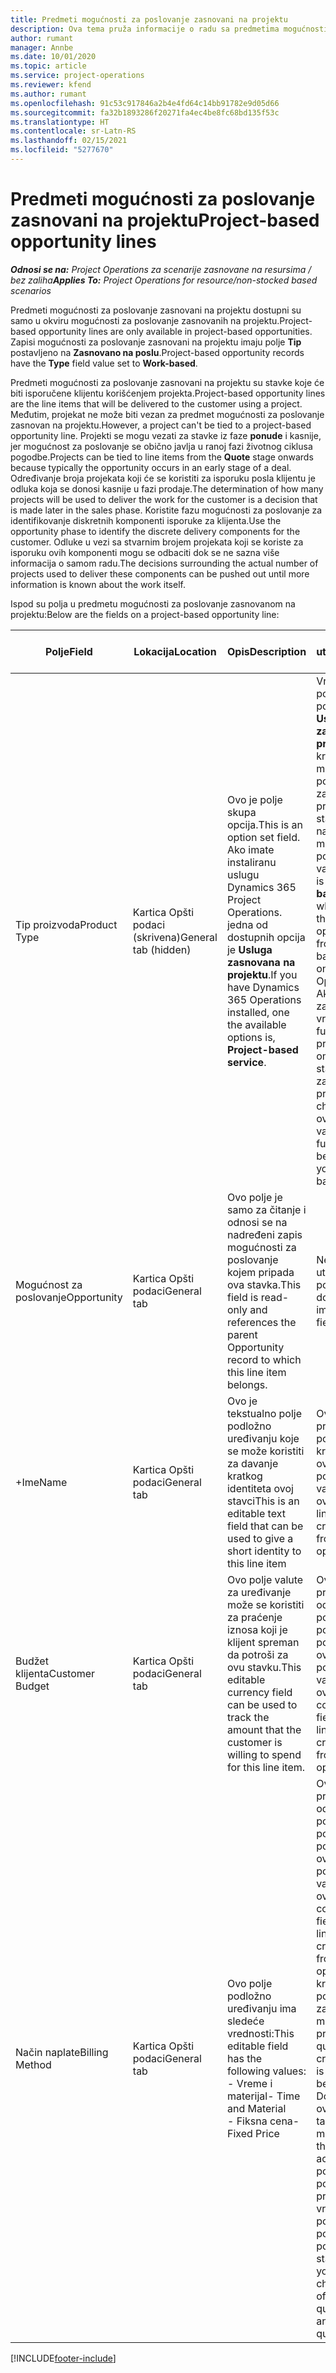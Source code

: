 ```yaml
---
title: Predmeti mogućnosti za poslovanje zasnovani na projektu
description: Ova tema pruža informacije o radu sa predmetima mogućnosti za poslovanje zasnovanim na projektu.
author: rumant
manager: Annbe
ms.date: 10/01/2020
ms.topic: article
ms.service: project-operations
ms.reviewer: kfend
ms.author: rumant
ms.openlocfilehash: 91c53c917846a2b4e4fd64c14bb91782e9d05d66
ms.sourcegitcommit: fa32b1893286f20271fa4ec4be8fc68bd135f53c
ms.translationtype: HT
ms.contentlocale: sr-Latn-RS
ms.lasthandoff: 02/15/2021
ms.locfileid: "5277670"
---
```

# <a name="project-based-opportunity-lines"></a><span data-ttu-id="2cc72-103">Predmeti mogućnosti za poslovanje zasnovani na projektu</span><span class="sxs-lookup"><span data-stu-id="2cc72-103">Project-based opportunity lines</span></span>

<span data-ttu-id="2cc72-104">_**Odnosi se na:** Project Operations za scenarije zasnovane na resursima / bez zaliha_</span><span class="sxs-lookup"><span data-stu-id="2cc72-104">_**Applies To:** Project Operations for resource/non-stocked based scenarios_</span></span>


<span data-ttu-id="2cc72-105">Predmeti mogućnosti za poslovanje zasnovani na projektu dostupni su samo u okviru mogućnosti za poslovanje zasnovanih na projektu.</span><span class="sxs-lookup"><span data-stu-id="2cc72-105">Project-based opportunity lines are only available in project-based opportunities.</span></span> <span data-ttu-id="2cc72-106">Zapisi mogućnosti za poslovanje zasnovani na projektu imaju polje **Tip** postavljeno na **Zasnovano na poslu**.</span><span class="sxs-lookup"><span data-stu-id="2cc72-106">Project-based opportunity records have the **Type** field value set to **Work-based**.</span></span>

<span data-ttu-id="2cc72-107">Predmeti mogućnosti za poslovanje zasnovani na projektu su stavke koje će biti isporučene klijentu korišćenjem projekta.</span><span class="sxs-lookup"><span data-stu-id="2cc72-107">Project-based opportunity lines are the line items that will be delivered to the customer using a project.</span></span> <span data-ttu-id="2cc72-108">Međutim, projekat ne može biti vezan za predmet mogućnosti za poslovanje zasnovan na projektu.</span><span class="sxs-lookup"><span data-stu-id="2cc72-108">However, a project can't be tied to a project-based opportunity line.</span></span> <span data-ttu-id="2cc72-109">Projekti se mogu vezati za stavke iz faze **ponude** i kasnije, jer mogućnost za poslovanje se obično javlja u ranoj fazi životnog ciklusa pogodbe.</span><span class="sxs-lookup"><span data-stu-id="2cc72-109">Projects can be tied to line items from the **Quote** stage onwards because typically the opportunity occurs in an early stage of a deal.</span></span> <span data-ttu-id="2cc72-110">Određivanje broja projekata koji će se koristiti za isporuku posla klijentu je odluka koja se donosi kasnije u fazi prodaje.</span><span class="sxs-lookup"><span data-stu-id="2cc72-110">The determination of how many projects will be used to deliver the work for the customer is a decision that is made later in the sales phase.</span></span> <span data-ttu-id="2cc72-111">Koristite fazu mogućnosti za poslovanje za identifikovanje diskretnih komponenti isporuke za klijenta.</span><span class="sxs-lookup"><span data-stu-id="2cc72-111">Use the opportunity phase to identify the discrete delivery components for the customer.</span></span> <span data-ttu-id="2cc72-112">Odluke u vezi sa stvarnim brojem projekata koji se koriste za isporuku ovih komponenti mogu se odbaciti dok se ne sazna više informacija o samom radu.</span><span class="sxs-lookup"><span data-stu-id="2cc72-112">The decisions surrounding the actual number of projects used to deliver these components can be pushed out until more information is known about the work itself.</span></span>

<span data-ttu-id="2cc72-113">Ispod su polja u predmetu mogućnosti za poslovanje zasnovanom na projektu:</span><span class="sxs-lookup"><span data-stu-id="2cc72-113">Below are the fields on a project-based opportunity line:</span></span>

| <span data-ttu-id="2cc72-114">**Polje**</span><span class="sxs-lookup"><span data-stu-id="2cc72-114">**Field**</span></span> | <span data-ttu-id="2cc72-115">**Lokacija**</span><span class="sxs-lookup"><span data-stu-id="2cc72-115">**Location**</span></span> | <span data-ttu-id="2cc72-116">**Opis**</span><span class="sxs-lookup"><span data-stu-id="2cc72-116">**Description**</span></span> | <span data-ttu-id="2cc72-117">**Posledični uticaj**</span><span class="sxs-lookup"><span data-stu-id="2cc72-117">**Downstream impact**</span></span> |
| --- | --- | --- | --- |
| <span data-ttu-id="2cc72-118">Tip proizvoda</span><span class="sxs-lookup"><span data-stu-id="2cc72-118">Product Type</span></span> | <span data-ttu-id="2cc72-119">Kartica Opšti podaci (skrivena)</span><span class="sxs-lookup"><span data-stu-id="2cc72-119">General tab (hidden)</span></span> | <span data-ttu-id="2cc72-120">Ovo je polje skupa opcija.</span><span class="sxs-lookup"><span data-stu-id="2cc72-120">This is an option set field.</span></span> <span data-ttu-id="2cc72-121">Ako imate instaliranu uslugu Dynamics 365 Project Operations. jedna od dostupnih opcija je **Usluga zasnovana na projektu**.</span><span class="sxs-lookup"><span data-stu-id="2cc72-121">If you have Dynamics 365 Operations installed, one the available options is, **Project-based service**.</span></span>  | <span data-ttu-id="2cc72-122">Vrednost ovog polja je postavljena na **Usluga zasnovana na projektu** kada kreirate stavku mogućnosti za poslovanje zasnovanu na projektu iz mreže stavki zasnovanih na projektu u mogućnosti za poslovanje.</span><span class="sxs-lookup"><span data-stu-id="2cc72-122">The value of this field is set to **Project-based service** when you create the project-based opportunity line from the project-based lines grid on the Opportunity.</span></span> <br> <span data-ttu-id="2cc72-123">Ako promenite ili zamenite ovu vrednost, funkcionalnost projekta neće biti omogućena na stavkama zasnovanim na projektu.</span><span class="sxs-lookup"><span data-stu-id="2cc72-123">If you change or override this value, the project functionality won't be enabled on your project-based line items.</span></span> |
| <span data-ttu-id="2cc72-124">Mogućnost za poslovanje</span><span class="sxs-lookup"><span data-stu-id="2cc72-124">Opportunity</span></span> | <span data-ttu-id="2cc72-125">Kartica Opšti podaci</span><span class="sxs-lookup"><span data-stu-id="2cc72-125">General tab</span></span> | <span data-ttu-id="2cc72-126">Ovo polje je samo za čitanje i odnosi se na nadređeni zapis mogućnosti za poslovanje kojem pripada ova stavka.</span><span class="sxs-lookup"><span data-stu-id="2cc72-126">This field is read-only and references the parent Opportunity record to which this line item belongs.</span></span> | <span data-ttu-id="2cc72-127">Nema posledičnog uticaja ovog polja.</span><span class="sxs-lookup"><span data-stu-id="2cc72-127">There is no downstream impact of this field.</span></span> |
| <span data-ttu-id="2cc72-128">+Ime</span><span class="sxs-lookup"><span data-stu-id="2cc72-128">Name</span></span> | <span data-ttu-id="2cc72-129">Kartica Opšti podaci</span><span class="sxs-lookup"><span data-stu-id="2cc72-129">General tab</span></span> | <span data-ttu-id="2cc72-130">Ovo je tekstualno polje podložno uređivanju koje se može koristiti za davanje kratkog identiteta ovoj stavci</span><span class="sxs-lookup"><span data-stu-id="2cc72-130">This is an editable text field that can be used to give a short identity to this line item</span></span> | <span data-ttu-id="2cc72-131">Ova vrednost se prenosi na stavku ponude kada kreirate ponudu iz ove mogućnosti za poslovanje</span><span class="sxs-lookup"><span data-stu-id="2cc72-131">This value is carried over to the quote line when you create a quote from this opportunity</span></span> |
| <span data-ttu-id="2cc72-132">Budžet klijenta</span><span class="sxs-lookup"><span data-stu-id="2cc72-132">Customer Budget</span></span> | <span data-ttu-id="2cc72-133">Kartica Opšti podaci</span><span class="sxs-lookup"><span data-stu-id="2cc72-133">General tab</span></span> | <span data-ttu-id="2cc72-134">Ovo polje valute za uređivanje može se koristiti za praćenje iznosa koji je klijent spreman da potroši za ovu stavku.</span><span class="sxs-lookup"><span data-stu-id="2cc72-134">This editable currency field can be used to track the amount that the customer is willing to spend for this line item.</span></span> | <span data-ttu-id="2cc72-135">Ova vrednost se prenosi na odgovarajuće polje stavke ponude kada ponudu kreirate iz ove mogućnosti za poslovanje</span><span class="sxs-lookup"><span data-stu-id="2cc72-135">This value is carried over to the corresponding field on the quote line when you create a quote from this opportunity</span></span> |
| <span data-ttu-id="2cc72-136">Način naplate</span><span class="sxs-lookup"><span data-stu-id="2cc72-136">Billing Method</span></span> | <span data-ttu-id="2cc72-137">Kartica Opšti podaci</span><span class="sxs-lookup"><span data-stu-id="2cc72-137">General tab</span></span> | <span data-ttu-id="2cc72-138">Ovo polje podložno uređivanju ima sledeće vrednosti:</span><span class="sxs-lookup"><span data-stu-id="2cc72-138">This editable field has the following values:</span></span></br><span data-ttu-id="2cc72-139">- Vreme i materijal</span><span class="sxs-lookup"><span data-stu-id="2cc72-139">- Time and Material</span></span></br><span data-ttu-id="2cc72-140">- Fiksna cena</span><span class="sxs-lookup"><span data-stu-id="2cc72-140">- Fixed Price</span></span> | <span data-ttu-id="2cc72-141">Ova vrednost se prenosi na odgovarajuće polje stavke ponude kada ponudu kreirate iz ove mogućnosti za poslovanje.</span><span class="sxs-lookup"><span data-stu-id="2cc72-141">This value is carried over to the corresponding field on the quote line when you create a quote from this opportunity.</span></span> <span data-ttu-id="2cc72-142">Kada kreirate stavku ponude, polje je zaključano i ne može se promeniti.</span><span class="sxs-lookup"><span data-stu-id="2cc72-142">After the quote line is created, the field is locked and can't be changed.</span></span> <span data-ttu-id="2cc72-143">Dodelite vrednost ovog polja što je tačnije moguće.</span><span class="sxs-lookup"><span data-stu-id="2cc72-143">Assign this field value as accurately as possible.</span></span> <span data-ttu-id="2cc72-144">Ako je potrebno da promenite vrednost ovog polja u stavci ponude, izbrišite i ponovo kreirajte stavku ponude.</span><span class="sxs-lookup"><span data-stu-id="2cc72-144">If you need to change the value of this field on the quote line, delete and re-create the quote line.</span></span> |


[!INCLUDE[footer-include](../includes/footer-banner.md)]